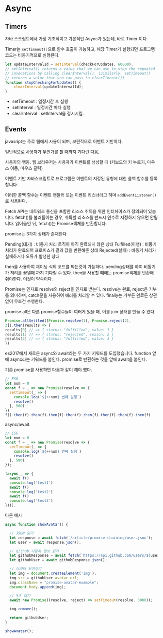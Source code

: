 # Async

## Timers
자바 스크립트에서 가장 기초적이고 기본적인 Async가 있는데, 바로 Timer 이다.<p>
Timer는 `setTimeout()`으로 함수 호출이 가능하고, 해당 Timer가 실행되면 프로그램 코드는 비동기적으로 실행된다.<p>
```javascript
let updateIntervalId = setInterval(checkForUpdates, 60000);
// setInterval() returns a value that we can use to stop the repeated
// invocations by calling clearInterval(). (Similarly, setTimeout()
// returns a value that you can pass to clearTimeout())
function stopCheckingForUpdates() {
    clearInterval(updateIntervalId);
}
```
* setTimeout : 일정시간 후 실행
* setInterval : 일정시간 마다 실행
* clearInterval : setInterval을 정시시킴.

## Events
javasript는 주로 웹에서 사용이 되며, 보편적으로 이벤트 기반이다.<p>
일반적으로 사용자가 무언가를 할 때까지 기다린 다음,<p>
사용자의 행동. 웹 브라우저는 사용자가 이벤트를 생성할 때 (키보드의 키 누르기, 마우스 이동, 마우스 클릭)<p>
이벤트 기반 자바스크립트로 프로그램은 이벤트의 지정된 유형에 대한 콜백 함수를 등록합니다.<p>
이러한 콜백 함수는 이벤트 핸들러 또는 이벤트 리스너라고 하며 `addEventListener()` 로 사용된다.

Fetch API는 네트워크 통신을 포함한 리소스 취득을 위한 인터페이스가 정의되어 있습니다.
fetch()를 불러들이는 경우, 취득할 리소스를 반드시 인수로 지정하지 않으면 안됩니다. 읽어들인 뒤,  fetch()는 Promise객체를 반환합니다.

  promise는 3가지 상태가 존재한다.
  
  Pending(대기) : 비동기 처리 로직이 아직 완료되지 않은 상태
Fulfilled(이행) : 비동기 처리가 완료되어 프로미스가 결과 값을 반환해준 상태
Rejected(실패) : 비동기 처리가 실패하거나 오류가 발생한 상태
  
  then을 사용하여 체이닝 식의 코드를 짜는것이 가능하다.
  pending상태를 하여 비동기가 처리를 끝낼때 까지 기다릴 수 있다.
  then을 사용할 때에는 promise객체를 반환해 줘야한다. 이것이 약속이다.

Promise는 인자로 resolve와 reject을 인자로 받는다.
resolve는 완료, reject은 거부를 의미하며, catch문을 사용하여 에러를 처리할 수 있다.
finally는 거부든 완료든 상관 없이 무조건 수행한다.

promise.all은 다른 promise함수들이 여러게 있을 때, 이를 join 상태를 만들 수 있다.

```javascript
Promise.allSettled([Promise.resolve(1), Promise.reject(2),
3]).then(results => {
results[0] // => { status: "fulfilled", value: 1 }
results[1] // => { status: "rejected", reason: 2 }
results[2] // => { status: "fulfilled", value: 3 }
})
```

es2017에서 새로운 async와 await라는 두 가지 키워드를 도입했습니다.
function 앞에 async라는 키워드를 붙인다.
promise로 반환하는 것들 앞에 await을 붙인다.

기존 promise를 사용하면 다음과 같이 해야 했다.

```javascript
// ES6
let num = 0
const f = _ => new Promise(resolve => {
  setTimeout(_ => {
    console.log(`${++num} 번째 실행`)
    resolve()
  }, 500)
})
f().then(f).then(f).then(f).then(f).then(f).then(f).then(f).then(f)
```

async/await.


```javascript
// ES6
let num = 0
const f = _ => new Promise(resolve => {
  setTimeout(_ => {
    console.log(`${++num} 번째 실행`)
    resolve()
  }, 500)
});

(async _ => { 
  await f() 
  console.log('test1')
  await f()
  console.log('test2')
  await f()
  console.log('test3')
})();
```

다른 예시

```javascript
async function showAvatar() {

  // JSON 읽기
  let response = await fetch('/article/promise-chaining/user.json');
  let user = await response.json();

  // github 사용자 정보 읽기
  let githubResponse = await fetch(`https://api.github.com/users/${user.name}`);
  let githubUser = await githubResponse.json();

  // 아바타 보여주기
  let img = document.createElement('img');
  img.src = githubUser.avatar_url;
  img.className = "promise-avatar-example";
  document.body.append(img);

  // 3초 대기
  await new Promise((resolve, reject) => setTimeout(resolve, 3000));

  img.remove();

  return githubUser;
}

showAvatar();
```

